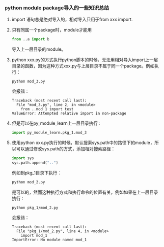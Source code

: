 ### python module package导入的一些知识总结

1. import 语句总是绝对导入的，相对导入只用于from xxx import.
1. 只有同属一个package时，module才能用

	```python
	from ..a import b
	```
	导入上一层目录的module。

1. python xxx.py的方式执行python脚本的时候，无法用相对导入import上一层目录的函数，因为这种方式xxx.py与上层目录不属于同一个package。例如执行：

	```shell
	python mod_3.py
	```
	会报错：
	
	```shell
	Traceback (most recent call last):
	  File "mod_3.py", line 2, in <module>
	    from ..mod_1 import test
	ValueError: Attempted relative import in non-package
	```
	
1. 但是可以在py_module_learn上一层目录执行：
	
	```python
	import py_module_learn.pkg_1.mod_3 
	```
	
1. 使用python xxx.py执行的时候，默认搜索sys.path中的路径下的module，所以可以通过修改sys.path的方式，添加相对搜索路径：

	```python
	import sys
	sys.path.append("..")
	```
	
	例如到pkg_1目录下执行：
	
	```python
	python mod_2.py
	```
	
	是可以的，然而这种执行方式和执行命令的位置有关，例如如果在上一层目录执行：
	
	```shell
	python pkg_1/mod_2.py
	```
	
	会报错：
	
	```shell
	Traceback (most recent call last):
	  File "pkg_1/mod_2.py", line 4, in <module>
	    import mod_1
	ImportError: No module named mod_1
	```